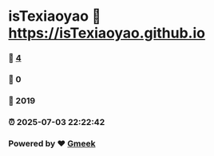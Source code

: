 # isTexiaoyao :link: https://isTexiaoyao.github.io 
### :page_facing_up: [4](https://isTexiaoyao.github.io/tag.html) 
### :speech_balloon: 0 
### :hibiscus: 2019 
### :alarm_clock: 2025-07-03 22:22:42 
### Powered by :heart: [Gmeek](https://github.com/Meekdai/Gmeek)

